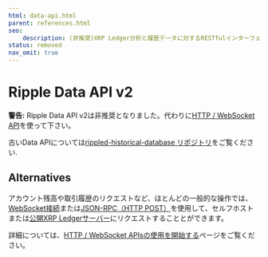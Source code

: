 ```yaml
---
html: data-api.html
parent: references.html
seo:
    description: (非推奨)XRP Ledger分析と履歴データに対するRESTfulインターフェイスです。
status: removed
nav_omit: true
---
```

# Ripple Data API v2

**警告:** Ripple Data API v2は非推奨となりました。代わりに[HTTP / WebSocket API](http-websocket-apis/index.md)を使って下さい。

古いData APIについては[rippled-historical-database リポジトリ](https://github.com/ripple/rippled-historical-database)をご覧ください.

## Alternatives

アカウント残高や取引履歴のリクエストなど、ほとんどの一般的な操作では、[WebSocket接続](../tutorials/http-websocket-apis/get-started.md#websocket-api)または[JSON-RPC（HTTP POST）](../tutorials/http-websocket-apis/build-apps/get-started.md#json-rpc)を使用して、セルフホストまたは[公開XRP Ledgerサーバー](../tutorials/public-servers.md)にリクエストすることとができます。

詳細については、[HTTP / WebSocket APIsの使用を開始する](../tutorials/http-websocket-apis/build-apps/get-started.md)ページをご覧ください。
